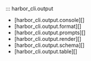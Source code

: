 ::: harbor_cli.output


* [harbor_cli.output.console][]
* [harbor_cli.output.format][]
* [harbor_cli.output.prompts][]
* [harbor_cli.output.render][]
* [harbor_cli.output.schema][]
* [harbor_cli.output.table][]
